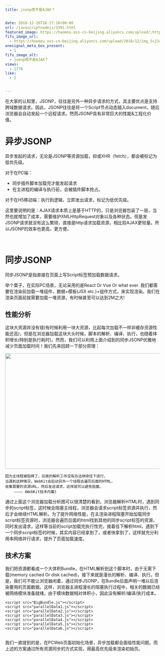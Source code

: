 ```yaml
---
title: jsonp而不是AJAX？


date: 2018-12-26T16:17:18+00:00
url: /javascriptnodejs/3391.html
featured_image: https://haomou.oss-cn-beijing.aliyuncs.com/upload/;https://haomou.oss-cn-beijing.aliyuncs.com/upload/2018/12/img_5c23a8258ff8f.png
fifu_image_url:
  - https://haomou.oss-cn-beijing.aliyuncs.com/upload/2018/12/img_5c23a8258ff8f.png
onesignal_meta_box_present:
  - 1
fifu_image_alt:
  - jsonp而不是AJAX？
views:
  - 1778
like:
  - 2


---
```

在大家的认知里，JSONP，往往是另外一种异步请求的方式，其主要优点是支持跨域数据请求。因此，JSONP往往是将一个Script节点动态插入document，随后浏览器会自动发起一个远程请求。然而JSONP具有非常巨大的性能&工程化价值。

# 异步JSONP

异步发起的请求，无论是JSONP等资源加载，抑或XHR（fetch），都会被标记为低优先级。

对于在PC端：

  * 同步插件脚本加载完才能发起请求
  * 在主进程的编译与执行前，会被插件脚本抢占。

对于在H5移动端：执行到逻辑，立即发出请求，标记为低优先级。

这里要说明的是：AJAX请求本质上是基于HTTP的，只是浏览器包装了一层，当然也就增加了成本，需要维护XMLHttpRequest对象以及各种状态。但是发JSONP请求就没有这么繁琐，直接是http请求加载资源，相比较AJAX更轻量。所以JSONP的效率也更高，更方便。

&nbsp;

# 同步JSONP

同步JSONP是指直接在页面上写Script标签预加载数据请求。

举个栗子，在实际PC场景，无论采用的是React Or Vue Or what ever. 我们都需要在渲染前加载一堆组件，数据+模板(JSX etc.)+组件方式，来实现渲染。我们在渲染页面前就需要加载一堆资源，有时候甚至可以达到2M之大!

## 性能分析

这块大资源并没有错(有时候利用一块大资源，比起每次加载不一样非缓存资源性能还高)，但是在浏览器加载这块大头时候，脚本的解析、编译、执行，也随着体积增长(特别是执行耗时)。然而，我们可以利用上面介绍到的同步JSONP优雅地减少页面加载时间！我们先来回顾一下部分原理：

<p id="IqPOUmX">
  <img loading="lazy" class="alignnone wp-image-3393 shadow" src="https://haomou.oss-cn-beijing.aliyuncs.com/upload/2018/12/img_5c23a8258ff8f.png?x-oss-process=image/quality,q_10/resize,m_lfit,w_200" data-src="https://haomou.oss-cn-beijing.aliyuncs.com/upload/2018/12/img_5c23a8258ff8f.png?x-oss-process=image/format,webp" alt="" width="620" height="375" srcset="https://haomou.oss-cn-beijing.aliyuncs.com/upload/2018/12/img_5c23a8258ff8f.png?x-oss-process=image/format,webp 1244w, https://haomou.oss-cn-beijing.aliyuncs.com/upload/2018/12/img_5c23a8258ff8f.png?x-oss-process=image/quality,q_50/resize,m_fill,w_300,h_181/format,webp 300w, https://haomou.oss-cn-beijing.aliyuncs.com/upload/2018/12/img_5c23a8258ff8f.png?x-oss-process=image/quality,q_50/resize,m_fill,w_768,h_464/format,webp 768w, https://haomou.oss-cn-beijing.aliyuncs.com/upload/2018/12/img_5c23a8258ff8f.png?x-oss-process=image/quality,q_50/resize,m_fill,w_800,h_484/format,webp 800w" sizes="(max-width: 620px) 100vw, 620px" />
</p>

    因为主线程被阻碍了，后面的解析工作没有办法继续往下进行，
    当遇到这种情况，WebKit会启动另外一个线程去遍历后面的HTML，
    收集需要的资源URL，然后发送请求，这样就可以避免阻塞。 
    	———— 《WebKit技术内幕》
    

通过上面这个浏览器加载分析图可以很清楚的看到，浏览器解析HTML时，遇到同步的script标签，这时候会阻塞主线程，浏览器会请求script标签资源并执行，然后才会继续HTML解析。为了提升网络性能，在主渲染进程阻塞开始加载同步script标签资源时，浏览器会遍历后面的html找到其他的同步script标签的资源，同时发出请求，这样等当前的script加载完执行性完，接着往下解析html，遇到下一个同步script标签的时候，其实内容已经拿到了，或者快拿到了，这样就充分利用率网络并行请求，提升了页面加载速度。

## 技术方案

我们把资源都看成一个大体积Bundle，在HTML解析到这个脚本时，由于无需下载(memory cached Or disk cached)，接下来就是漫长的解析、编译、执行。但是，我们可不能让浏览器闲着，通过同步JSONP，在Bundle后面声明一堆以后渲染要用的页面数据。这样，浏览器主进程漫长的阻塞执行过程中，相关的数据已经被网络模块准备就绪，由于模块数据相对体积小，因此没有解析/编译/执行成本。

    <script src="BigBundle.js"></script>
    <script src="parallelData1.js"></script>
    <script src="parallelData2.js"></script>
    <script src="parallelData3.js"></script>
    <script src="parallelData4.js"></script>
    <script src="parallelData5.js"></script>
    <script src="parallelData6.js"></script>
    

<a href="https://camo.githubusercontent.com/462da8de160da18911118c7018651c1e1a253a1d/687474703a2f2f6f636b637a35657a662e626b742e636c6f7564646e2e636f6d2f32303137303630393134393639343233393935313336362e706e67" target="_blank" rel="noopener noreferrer"><img src="https://camo.githubusercontent.com/462da8de160da18911118c7018651c1e1a253a1d/687474703a2f2f6f636b637a35657a662e626b742e636c6f7564646e2e636f6d2f32303137303630393134393639343233393935313336362e706e67" alt="" data-canonical-src="https://ockcz5ezf.bkt.clouddn.com/20170609149694239951366.png" /></a>

我们一直提到的是，在PCWeb页面初始化场景，异步加载都会面临性能问题。而上述的方案通过所有资源同步的方式实现，用最高优先级来渲染初始页。